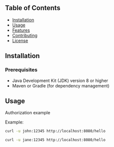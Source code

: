 ## Table of Contents

- [Installation](#installation)
- [Usage](#usage)
- [Features](#features)
- [Contributing](#contributing)
- [License](#license)

## Installation

### Prerequisites

- Java Development Kit (JDK) version 8 or higher
- Maven or Gradle (for dependency management)

## Usage

Authorization example

Example:

```bash
curl -u john:12345 http://localhost:8080/hello

curl -u jane:12345 http://localhost:8080/hello

```